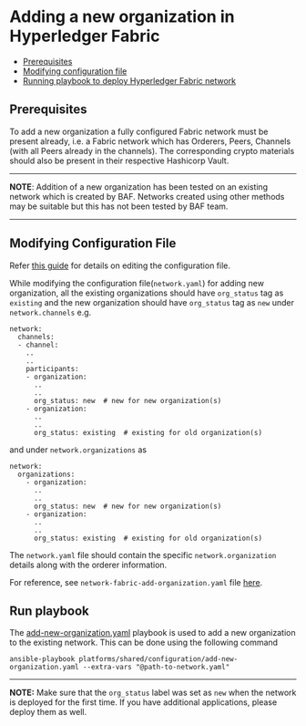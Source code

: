 <a name = "adding-new-org-to-existing-network-in-fabric"></a>
# Adding a new organization in Hyperledger Fabric

- [Prerequisites](#prerequisites)
- [Modifying configuration file](#create_config_file)
- [Running playbook to deploy Hyperledger Fabric network](#run_network)


<a name = "prerequisites"></a>
## Prerequisites
To add a new organization a fully configured Fabric network must be present already, i.e. a Fabric network which has Orderers, Peers, Channels (with all Peers already in the channels). The corresponding crypto materials should also be present in their respective Hashicorp Vault. 

---
**NOTE**: Addition of a new organization has been tested on an existing network which is created by BAF. Networks created using other methods may be suitable but this has not been tested by BAF team.

---

<a name = "create_config_file"></a>
## Modifying Configuration File

Refer [this guide](./fabric_networkyaml.md) for details on editing the configuration file.

While modifying the configuration file(`network.yaml`) for adding new organization, all the existing organizations should have `org_status` tag as `existing` and the new organization should have `org_status` tag as `new` under `network.channels` e.g.

    network:
      channels:
      - channel:
        ..
        ..
        participants:
        - organization:
          ..
          ..
          org_status: new  # new for new organization(s)
        - organization:
          ..
          ..
          org_status: existing  # existing for old organization(s)

and under `network.organizations` as

    network:
      organizations:
        - organization:
          ..
          ..
          org_status: new  # new for new organization(s)
        - organization:
          ..
          ..
          org_status: existing  # existing for old organization(s)

The `network.yaml` file should contain the specific `network.organization` details along with the orderer information.


For reference, see `network-fabric-add-organization.yaml` file [here](https://github.com/hyperledger-labs/blockchain-automation-framework/tree/main/platforms/hyperledger-fabric/configuration/samples).

<a name = "run_network"></a>
## Run playbook

The [add-new-organization.yaml](https://github.com/hyperledger-labs/blockchain-automation-framework/tree/main/platforms/shared/configuration/add-new-organization.yaml) playbook is used to add a new organization to the existing network. This can be done using the following command

```
ansible-playbook platforms/shared/configuration/add-new-organization.yaml --extra-vars "@path-to-network.yaml"
```

---
**NOTE:** Make sure that the `org_status` label was set as `new` when the network is deployed for the first time. If you have additional applications, please deploy them as well.
